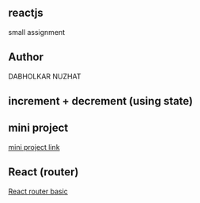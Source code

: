 ## reactjs
small  assignment
## Author
DABHOLKAR NUZHAT
## increment + decrement (using state)

## mini project 
[mini project link](https://comforting-zuccutto-9b15cb.netlify.app/)

## React (router)
[React router basic](https://routernd.netlify.app/)


